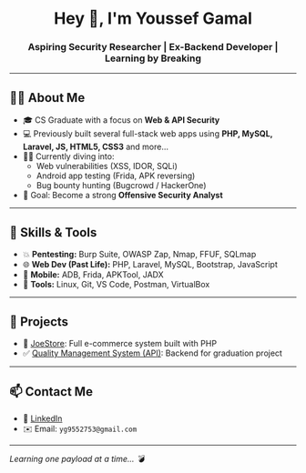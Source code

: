 <h1 align="center">Hey 👋, I'm Youssef Gamal</h1>
<h3 align="center">Aspiring Security Researcher | Ex-Backend Developer | Learning by Breaking</h3>

---

## 👨‍💻 About Me

- 🎓 CS Graduate with a focus on **Web & API Security**
- 💻 Previously built several full-stack web apps using **PHP, MySQL, Laravel, JS, HTML5, CSS3** and more...
- 🕵️‍♂️ Currently diving into:
  - Web vulnerabilities (XSS, IDOR, SQLi)
  - Android app testing (Frida, APK reversing)
  - Bug bounty hunting (Bugcrowd / HackerOne)
- 🎯 Goal: Become a strong **Offensive Security Analyst**

---

## 🧠 Skills & Tools

- 💥 **Pentesting:** Burp Suite, OWASP Zap, Nmap, FFUF, SQLmap  
- 🌐 **Web Dev (Past Life):** PHP, Laravel, MySQL, Bootstrap, JavaScript  
- 📱 **Mobile:** ADB, Frida, APKTool, JADX  
- 🔧 **Tools:** Linux, Git, VS Code, Postman, VirtualBox

---

## 📂 Projects

- 🛒 [JoeStore](https://github.com/Youssef-Gamal-1/JoeStore): Full e-commerce system built with PHP  
- ✅ [Quality Management System (API)](https://github.com/Youssef-Gamal-1/Quality-management-api): Backend for graduation project  

---

## 📫 Contact Me

- 💼 [LinkedIn](https://www.linkedin.com/in/youssef-gamal-582300262/)  
- ✉️ Email: `yg9552753@gmail.com`

---

*Learning one payload at a time... 💣*
